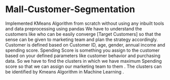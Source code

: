 # Mall-Customer-Segmentation
Implemented  KMeans Algorithm from scratch without using any inbuilt tools and data preprocessing using pandas
We have to understand the customers like who can be easily converge [Target Customers] so that the sense can be given to marketing team and plan the strategy accordingly. Customer is defined based on  Customer ID, age, gender, annual income and spending score. Spending Score is something you assign to the customer based on your defined parameters like customer behavior and purchasing data. So we have to find the clusters in which we have maximum Spending score so that we can assign our marketing team to them . The clusters can be identified by Kmeans Algorithm in Machine Learning .
